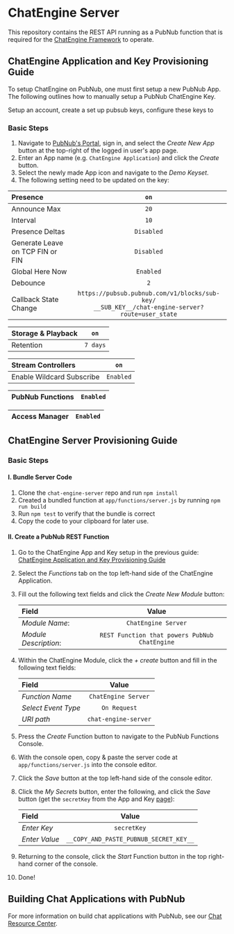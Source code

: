# ChatEngine Server

This repository contains the REST API running as a PubNub function that is required for
the [ChatEngine Framework](https://github.com/pubnub/chat-engine/) to operate.

## ChatEngine Application and Key Provisioning Guide

To setup ChatEngine on PubNub, one must first setup a new PubNub App. The following outlines how to manually setup a PubNub ChatEngine Key.

Setup an account, create a set up pubsub keys, configure these keys to 

### Basic Steps
1. Navigate to [PubNub's Portal](pubnub.com), sign in, and select the _Create New App_ button at the top-right of the logged in user's app page.
1. Enter an App name (e.g. `ChatEngine Application`) and click the _Create_ button.
1. Select the newly made App icon and navigate to the _Demo Keyset_.
1.  The following setting need to be updated on the key:

| **Presence**      | `on` |
|:--------------|:--------:|
| Announce Max | `20` | 
| Interval | `10` |
| Presence Deltas | `Disabled` |
| Generate Leave on TCP FIN or FIN | `Disabled` |
| Global Here Now | `Enabled` |
| Debounce | `2` |
| Callback State Change | `https://pubsub.pubnub.com/v1/blocks/sub-key/` <br> `__SUB_KEY__/chat-engine-server?route=user_state` |

| **Storage & Playback** | `on` |
|:--------------|:--------:|
| Retention | `7 days` |

| **Stream Controllers** | `on` |
|:--------------|:--------:|
| Enable Wildcard Subscribe | `Enabled` |

| **PubNub Functions** | `Enabled` |
|:--------------|:--------:|

| **Access Manager** | `Enabled` |
|:--------------|:--------:|

## ChatEngine Server Provisioning Guide

### Basic Steps

#### I. Bundle Server Code
1. Clone the `chat-engine-server` repo and run `npm install`
1. Created a bundled function at `app/functions/server.js` by running  `npm run build`
1. Run `npm test` to verify that the bundle is correct
1. Copy the code to your clipboard for later use.

#### II. Create a PubNub REST Function 

1. Go to the ChatEngine App and Key setup in the previous guide: [ChatEngine Application and Key Provisioning Guide]()
1. Select the _Functions_ tab on the top left-hand side of the ChatEngine Application.
1. Fill out the following text fields and click the _Create New Module_ button:

	| Field	| Value |
	|:------|:-----:|
	| _Module Name_: | `ChatEngine Server` |
	| _Module Description_: | `REST Function that powers PubNub ChatEngine` |

	
1. Within the ChatEngine Module, click the _+ create_ button and fill in the following text fields:

	| Field	| Value |
	|:------|:-----:|
	| _Function Name_ | `ChatEngine Server`|
	| _Select Event Type_ | `On Request` |
	| _URI path_ | `chat-engine-server` |

1. Press the _Create_ Function button to navigate to the PubNub Functions Console.
1. With the console open, copy & paste the server code at `app/functions/server.js` into the console editor. 
1. Click the _Save_ button at the top left-hand side of the console editor.
1. Click the _My Secrets_ button, enter the following, and click the _Save_ button (get the `secretKey` from the App and Key [page](admin.pubnub.com)):

	| Field	| Value |
	|:------|:-----:|
	| _Enter Key_ | `secretKey`|
	| _Enter Value_ | `__COPY_AND_PASTE_PUBNUB_SECRET_KEY__` |
	
1. Returning to the console, click the _Start_ Function button in the top right-hand corner of the console.
1. Done! 

## Building Chat Applications with PubNub

For more information on build chat applications with PubNub, see our
[Chat Resource Center](https://www.pubnub.com/developers/chat-resource-center/).